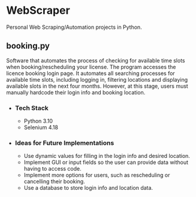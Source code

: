 # WebScraper
Personal Web Scraping/Automation projects in Python.

## booking.py<br />
Software that automates the process of checking for available time slots when booking/rescheduling your license. The program accesses the licence booking login page. It automates all searching processes for available time slots, including logging in, filtering locations and displaying available slots in the next four months. However, at this stage, users must manually hardcode their login info and booking location.
- ### Tech Stack<br />
  - Python 3.10
  - Selenium 4.18
- ### Ideas for Future Implementations <br />
  - Use dynamic values for filling in the login info and desired location.
  - Implement GUI or input fields so the user can provide data without having to access code.
  - Implement more options for users, such as rescheduling or cancelling their booking.
  - Use a database to store login info and location data.
